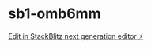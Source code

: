 # sb1-omb6mm

[Edit in StackBlitz next generation editor ⚡️](https://stackblitz.com/~/github.com/millionstack/sb1-omb6mm)